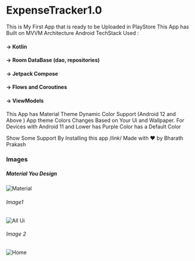 # ExpenseTracker1.0
This is My First App that is ready to be Uploaded in PlayStore 
This App has Built on MVVM Architecture
 Android TechStack Used :
        <h4> -> Kotlin </h4>
       <h4>   -> Room DataBase (dao, repositories)</h4>
       <h4>   -> Jetpack Compose</h4>
        <h4>  -> Flows and Coroutines </h4>
       <h4>   -> ViewModels </h4>
        
 This App has Material Theme Dynamic Color Support (Android 12 and Above ) App theme Colors Changes Based on Your Ui and Wallpaper. 
 For Devices with Android 11 and Lower has Purple Color has a Default Color
 
 Show Some Support By Installing this app /*link*/
 Made with ❤️ by Bharath Prakash
 
 <href > </href >
 
<href> </href>


<h3> Images </h3>
<h5> Material You Design </h5>
<img src ="https://github.com/bharath914/ExpenseTracker1.0/assets/98139751/4dbb4357-63bb-4779-afe6-0cb55211db8a" alt ="Material">

<h6> Image1 </h6>
<img src ="https://github.com/bharath914/ExpenseTracker1.0/assets/98139751/4b45a245-98d5-4dcf-8e7e-fe2953080dfe" alt ="All Ui" >
<h6> Image 2 </h6>
<img src ="https://github.com/bharath914/ExpenseTracker1.0/assets/98139751/2efd07f6-fe91-49fd-af23-23e3127c986f" alt ="Home">
<!-- ![allUi copy](https://github.com/bharath914/ExpenseTracker1.0/assets/98139751/4b45a245-98d5-4dcf-8e7e-fe2953080dfe)
 -->
